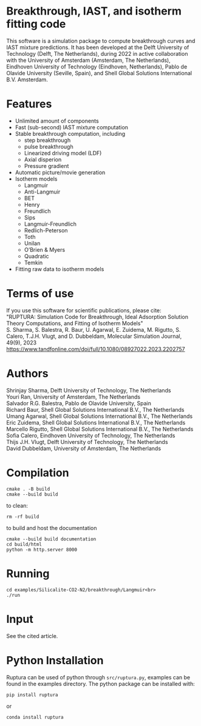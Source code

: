 Breakthrough, IAST, and isotherm fitting code
=============================================

This software is a simulation package to compute breakthrough curves and 
IAST mixture predictions. It has been developed at the Delft University of 
Technology (Delft, The Netherlands), during 2022 in active collaboration
with the University of Amsterdam (Amsterdam, The Netherlands), Eindhoven 
University of Technology (Eindhoven, Netherlands), Pablo de Olavide 
University (Seville, Spain), and Shell Global Solutions International B.V.
Amsterdam.

Features
========
* Unlimited amount of components
* Fast (sub-second) IAST mixture computation
* Stable breakthrough computation, including
  - step breakthrough
  - pulse breakthrough
  - Linearized driving model (LDF)
  - Axial disperion
  - Pressure gradient
* Automatic picture/movie generation
* Isotherm models
  - Langmuir
  - Anti-Langmuir
  - BET
  - Henry
  - Freundlich
  - Sips
  - Langmuir-Freundlich
  - Redlich-Peterson
  - Toth
  - Unilan
  - O’Brien & Myers
  - Quadratic
  - Temkin
* Fitting raw data to isotherm models

Terms of use
============
If you use this software for scientific publications, please cite:<br>
"RUPTURA: Simulation Code for Breakthrough, Ideal Adsorption Solution
Theory Computations, and Fitting of Isotherm Models"<br>
S. Sharma, S. Balestra, R. Baur, U. Agarwal, E. Zuidema, M. Rigutto,
S. Calero, T.J.H. Vlugt, and D. Dubbeldam, 
Molecular Simulation Journal, 49(9), 2023
https://www.tandfonline.com/doi/full/10.1080/08927022.2023.2202757

Authors
=======
Shrinjay Sharma,        Delft University of Technology, The Netherlands<br>
Youri Ran,              University of Amsterdam, The Netherlands<br>
Salvador R.G. Balestra, Pablo de Olavide University, Spain<br>
Richard Baur,           Shell Global Solutions International B.V., The Netherlands<br>
Umang Agarwal,          Shell Global Solutions International B.V., The Netherlands<br>
Eric Zuidema,           Shell Global Solutions International B.V., The Netherlands<br>
Marcello Rigutto,       Shell Global Solutions International B.V., The Netherlands<br>
Sofia Calero,           Eindhoven University of Technology, The Netherlands<br>
Thijs J.H. Vlugt,       Delft University of Technology, The Netherlands<br>
David Dubbeldam,        University of Amsterdam, The Netherlands<br>

Compilation
===========
```
cmake . -B build
cmake --build build
```

to clean:<br>
```
rm -rf build
```

to build and host the documentation
```
cmake --build build documentation
cd build/html
python -m http.server 8000
```

Running
=======
```
cd examples/Silicalite-CO2-N2/breakthrough/Langmuir<br>
./run
```

Input
=====
See the cited article.

Python Installation
======
Ruptura can be used of python through `src/ruptura.py`, examples can be found in the examples directory.
The python package can be installed with:

```
pip install ruptura
```
or
```
conda install ruptura
```

